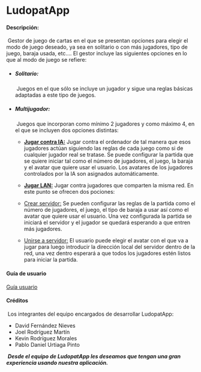 # LudopatApp



#### Descripción:

​			Gestor de juego de cartas en el que se presentan opciones para elegir el modo de juego deseado,  ya sea en solitario o con más jugadores, tipo de juego, baraja usada, etc.... El gestor incluye las siguientes opciones en lo que al modo de juego se refiere:



- ##### Solitario:

  ​		Juegos en el que sólo se incluye un jugador y sigue una reglas básicas adaptadas a este tipo de juegos.

  

- ##### Multijugador:

  ​		Juegos que incorporan como mínimo 2 jugadores y como máximo 4, en el que se incluyen dos opciones distintas:

  - **<u>Jugar contra IA:</u>** Jugar contra el ordenador de tal manera que esos jugadores actúan siguiendo las reglas de cada juego como si de cualquier jugador real se tratase. Se puede configurar la partida que se quiere iniciar tal como el número de jugadores, el juego, la baraja y el avatar que quiere usar el usuario. Los avatares de los jugadores controlados por la IA son asignados automáticamente.

    

  -  **<u>Jugar LAN:</u>** Jugar contra jugadores que comparten la misma red. En este punto se ofrecen dos pociones:

    - <u>Crear servidor:</u> Se pueden configurar las reglas de la partida como el número de jugadores, el juego, el tipo de baraja a usar así como el avatar que quiere usar el usuario. Una vez configurada la partida se iniciará el servidor y el jugador se quedará esperando a que entren más jugadores.
  - <u>Unirse a servidor:</u> El usuario puede elegir el avatar con el que va a jugar para luego introducir la dirección local del servidor dentro de la red, una vez dentro esperará a que todos los jugadores estén listos para iniciar la partida.



#### Guía de usuario

[Guía usuario](docs/userGuide)

#### Créditos

​		Los integrantes del equipo encargados de desarrollar LudopatApp:

- David Fernández Nieves
- Joel Rodríguez Martín
- Kevin Rodríguez Morales
- Pablo Daniel Urtiaga Pinto



​	***Desde el equipo de LudopatApp les deseamos que tengan una gran experiencia usando nuestra aplicación.***
